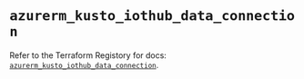 # `azurerm_kusto_iothub_data_connection`

Refer to the Terraform Registory for docs: [`azurerm_kusto_iothub_data_connection`](https://www.terraform.io/docs/providers/azurerm/r/kusto_iothub_data_connection).

